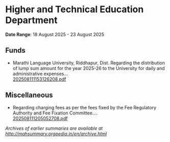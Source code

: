 # Higher and Technical Education Department

**Date Range**: 18 August 2025 - 23 August 2025


## Funds
- Marathi Language University, Riddhapur, Dist. Regarding the distribution of lump sum amount for the year 2025-26 to the University for daily and administrative expenses...\
  [202508111153126208.pdf](https://gr.maharashtra.gov.in/Site/Upload/Government%20Resolutions/English/202508111153126208.pdf)

## Miscellaneous
- Regarding charging fees as per the fees fixed by the Fee Regulatory Authority and Fee Fixation Committee....\
  [202508111205052708.pdf](https://gr.maharashtra.gov.in/Site/Upload/Government%20Resolutions/English/202508111205052708.pdf)


*Archives of earlier summaries are available at http://mahsummary.orgpedia.in/en/archive.html*